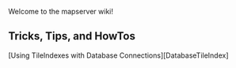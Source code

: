 Welcome to the mapserver wiki!


## Tricks, Tips, and HowTos
[Using TileIndexes with Database Connections][DatabaseTileIndex]
